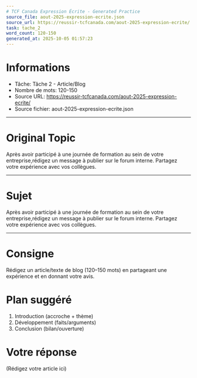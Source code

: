 ```yaml
---
# TCF Canada Expression Écrite - Generated Practice
source_file: aout-2025-expression-ecrite.json
source_url: https://reussir-tcfcanada.com/aout-2025-expression-ecrite/
task: tache_2
word_count: 120-150
generated_at: 2025-10-05 01:57:23
---
```


# Informations
- Tâche: Tâche 2 - Article/Blog
- Nombre de mots: 120-150
- Source URL: https://reussir-tcfcanada.com/aout-2025-expression-ecrite/
- Source fichier: aout-2025-expression-ecrite.json

---

# Original Topic
Après avoir participé à une journée de formation au sein de votre entreprise,rédigez un message à publier sur le forum interne. Partagez votre expérience avec vos collègues.

---

# Sujet
Après avoir participé à une journée de formation au sein de votre entreprise,rédigez un message à publier sur le forum interne. Partagez votre expérience avec vos collègues.

---
# Consigne
Rédigez un article/texte de blog (120–150 mots) en partageant une expérience et en donnant votre avis.

# Plan suggéré
1. Introduction (accroche + thème)
2. Développement (faits/arguments)
3. Conclusion (bilan/ouverture)

# Votre réponse
(Rédigez votre article ici)
